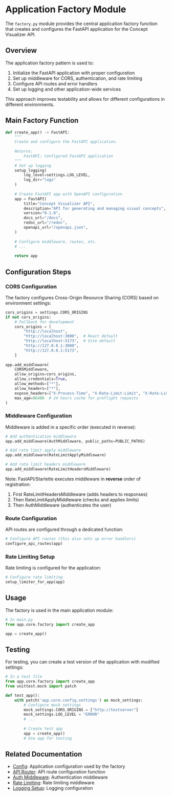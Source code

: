 # Application Factory Module

The `factory.py` module provides the central application factory function that creates and configures the FastAPI application for the Concept Visualizer API.

## Overview

The application factory pattern is used to:

1. Initialize the FastAPI application with proper configuration
2. Set up middleware for CORS, authentication, and rate limiting
3. Configure API routes and error handlers
4. Set up logging and other application-wide services

This approach improves testability and allows for different configurations in different environments.

## Main Factory Function

```python
def create_app() -> FastAPI:
    """
    Create and configure the FastAPI application.
    
    Returns:
        FastAPI: Configured FastAPI application
    """
    # Set up logging
    setup_logging(
        log_level=settings.LOG_LEVEL,
        log_dir="logs"
    )
    
    # Create FastAPI app with OpenAPI configuration
    app = FastAPI(
        title="Concept Visualizer API",
        description="API for generating and managing visual concepts",
        version="0.1.0",
        docs_url="/docs",
        redoc_url="/redoc",
        openapi_url="/openapi.json",
    )
    
    # Configure middleware, routes, etc.
    # ...
    
    return app
```

## Configuration Steps

### CORS Configuration

The factory configures Cross-Origin Resource Sharing (CORS) based on environment settings:

```python
cors_origins = settings.CORS_ORIGINS
if not cors_origins:
    # Fallback for development
    cors_origins = [
        "http://localhost",
        "http://localhost:3000",  # React default
        "http://localhost:5173",  # Vite default
        "http://127.0.0.1:3000",
        "http://127.0.0.1:5173",
    ]
    
app.add_middleware(
    CORSMiddleware,
    allow_origins=cors_origins,
    allow_credentials=True,
    allow_methods=["*"],
    allow_headers=["*"],
    expose_headers=["X-Process-Time", "X-Rate-Limit-Limit", "X-Rate-Limit-Remaining", "X-Rate-Limit-Reset"],
    max_age=86400  # 24 hours cache for preflight requests
)
```

### Middleware Configuration

Middleware is added in a specific order (executed in reverse):

```python
# Add authentication middleware
app.add_middleware(AuthMiddleware, public_paths=PUBLIC_PATHS)

# Add rate limit apply middleware
app.add_middleware(RateLimitApplyMiddleware)

# Add rate limit headers middleware
app.add_middleware(RateLimitHeadersMiddleware)
```

Note: FastAPI/Starlette executes middleware in **reverse** order of registration:
1. First RateLimitHeadersMiddleware (adds headers to responses)
2. Then RateLimitApplyMiddleware (checks and applies limits)
3. Then AuthMiddleware (authenticates the user)

### Route Configuration

API routes are configured through a dedicated function:

```python
# Configure API routes (this also sets up error handlers)
configure_api_routes(app)
```

### Rate Limiting Setup

Rate limiting is configured for the application:

```python
# Configure rate limiting
setup_limiter_for_app(app)
```

## Usage

The factory is used in the main application module:

```python
# In main.py
from app.core.factory import create_app

app = create_app()
```

## Testing

For testing, you can create a test version of the application with modified settings:

```python
# In a test file
from app.core.factory import create_app
from unittest.mock import patch

def test_app():
    with patch('app.core.config.settings') as mock_settings:
        # Configure mock settings
        mock_settings.CORS_ORIGINS = ["http://testserver"]
        mock_settings.LOG_LEVEL = "ERROR"
        # ...
        
        # Create test app
        app = create_app()
        # Use app for testing
```

## Related Documentation

- [Config](config.md): Application configuration used by the factory
- [API Router](../api/router.md): API route configuration function
- [Auth Middleware](../api/middleware/auth_middleware.md): Authentication middleware
- [Rate Limiting](api/middleware/rate_limit_apply.md): Rate limiting middleware
- [Logging Setup](../utils/logging/setup.md): Logging configuration 